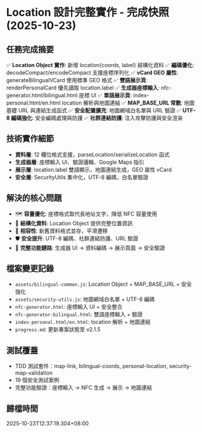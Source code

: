 # Location 設計完整實作 - 完成快照 (2025-10-23)

## 任務完成摘要
✅ **Location Object 實作**: 新增 location{coords, label} 結構化資料
✅ **編碼優化**: decodeCompact/encodeCompact 支援座標序列化
✅ **vCard GEO 屬性**: generateBilingualVCard 使用標準 GEO 格式
✅ **雙語展示頁**: renderPersonalCard 優先讀取 location.label
✅ **生成器座標輸入**: nfc-generator.html/bilingual.html 座標 UI
✅ **單語展示頁**: index-personal.html/en.html location 解析與地圖連結
✅ **MAP_BASE_URL 常數**: 地圖基礎 URL 與連結生成函式
✅ **安全配置擴充**: 地圖網域白名單與 URL 驗證
✅ **UTF-8 編碼強化**: 安全編碼處理與防護
✅ **社群連結防護**: 注入攻擊防護與安全渲染

## 技術實作細節
- **資料層**: 12 欄位格式支援，parseLocation/serializeLocation 函式
- **生成器層**: 座標輸入 UI、驗證邏輯、Google Maps 指引
- **展示層**: location.label 雙語顯示，地圖連結生成，GEO 屬性 vCard
- **安全層**: SecurityUtils 集中化，UTF-8 編碼，白名單驗證

## 解決的核心問題
- 🗺️ **容量優化**: 座標格式取代長地址文字，降低 NFC 容量使用
- 📍 **結構化資料**: Location Object 提供完整位置資訊
- 🔄 **相容性**: 新舊資料格式並存，平滑遷移
- 🛡️ **安全提升**: UTF-8 編碼、社群連結防護、URL 驗證
- 🎯 **完整功能鏈路**: 生成器 UI → 資料編碼 → 展示頁面 → 安全驗證

## 檔案變更記錄
- `assets/bilingual-common.js`: Location Object + MAP_BASE_URL + 安全強化
- `assets/security-utils.js`: 地圖網域白名單 + UTF-8 編碼
- `nfc-generator.html`: 座標輸入 UI + 安全整合
- `nfc-generator-bilingual.html`: 雙語座標輸入 + 驗證
- `index-personal.html/en.html`: location 解析 + 地圖連結
- `progress.md`: 更新專案狀態至 v2.1.5

## 測試覆蓋
- TDD 測試套件：map-link, bilingual-coords, personal-location, security-map-validation
- 19 個安全測試案例
- 完整功能驗證：座標輸入 → NFC 生成 → 展示 → 地圖連結

## 歸檔時間
2025-10-23T12:37:19.304+08:00
